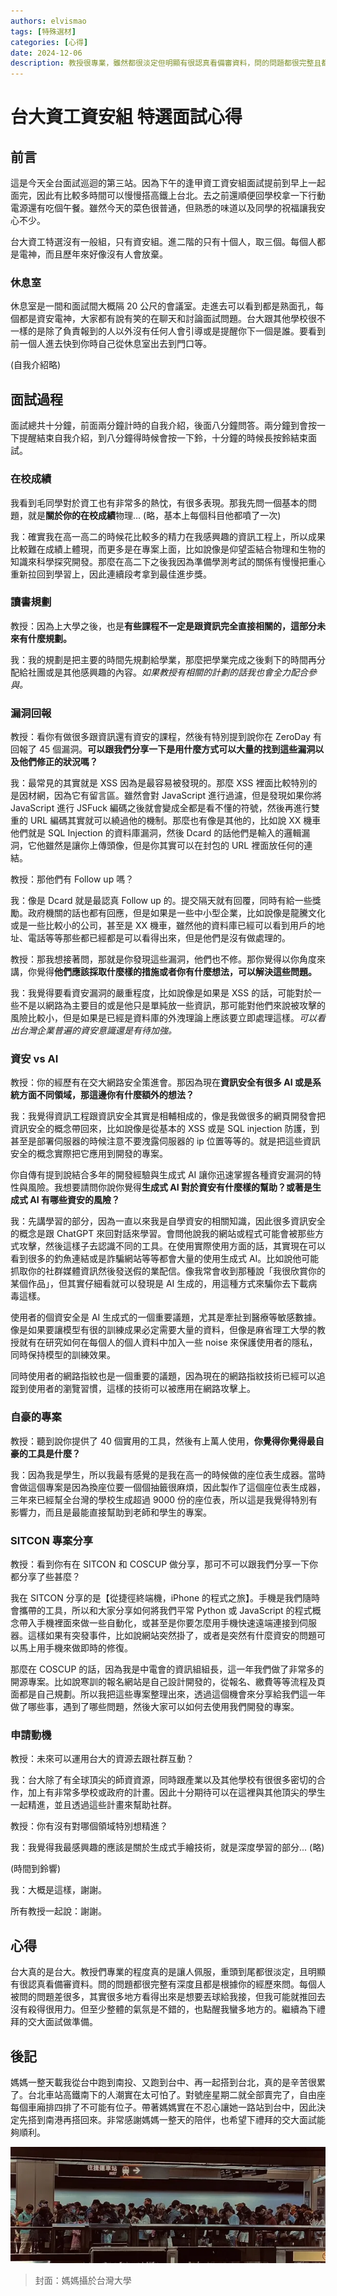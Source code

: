 ```yaml
---
authors: elvismao
tags: [特殊選材]
categories: [心得]
date: 2024-12-06
description: 教授很專業，雖然都很淡定但明顯有很認真看備審資料，問的問題都很完整且都是根據你的經歷來問。
---
```


# 台大資工資安組 特選面試心得

## 前言

這是今天全台面試巡迴的第三站。因為下午的逢甲資工資安組面試提前到早上一起面完，因此有比較多時間可以慢慢搭高鐵上台北。去之前還順便回學校拿一下行動電源還有吃個午餐。雖然今天的菜色很普通，但熟悉的味道以及同學的祝福讓我安心不少。

台大資工特選沒有一般組，只有資安組。進二階的只有十個人，取三個。每個人都是電神，而且歷年來好像沒有人會放棄。

### 休息室

休息室是一間和面試間大概隔 20 公尺的會議室。走進去可以看到都是熟面孔，每個都是資安電神，大家都有說有笑的在聊天和討論面試問題。台大跟其他學校很不一樣的是除了負責報到的人以外沒有任何人會引導或是提醒你下一個是誰。要看到前一個人進去快到你時自己從休息室出去到門口等。

<!-- ![台大面試座位示意圖](room.webp) -->

(自我介紹略)

## 面試過程

面試總共十分鐘，前面兩分鐘計時的自我介紹，後面八分鐘問答。兩分鐘到會按一下提醒結束自我介紹，到八分鐘得時候會按一下鈴，十分鐘的時候長按鈴結束面試。

### 在校成績

我看到毛同學對於資工也有非常多的熱忱，有很多表現。那我先問一個基本的問題，就是**關於你的在校成績**物理... (略，基本上每個科目他都噴了一次)

我：確實我在高一高二的時候花比較多的精力在我感興趣的資訊工程上，所以成果比較難在成績上體現，而更多是在專案上面，比如說像是仰望盃結合物理和生物的知識來科學探究開發。那麼在高二下之後我因為準備學測考試的關係有慢慢把重心重新拉回到學習上，因此連續段考拿到最佳進步獎。

### 讀書規劃

教授：因為上大學之後，也是**有些課程不一定是跟資訊完全直接相關的，這部分未來有什麼規劃。**

我：我的規劃是把主要的時間先規劃給學業，那麼把學業完成之後剩下的時間再分配給社團或是其他感興趣的內容。_如果教授有相關的計劃的話我也會全力配合參與。_

### 漏洞回報

教授：看你有做很多跟資訊還有資安的課程，然後有特別提到說你在 ZeroDay 有回報了 45 個漏洞。**可以跟我們分享一下是用什麼方式可以大量的找到這些漏洞以及他們修正的狀況嗎？**

我：最常見的其實就是 XSS 因為是最容易被發現的。那麼 XSS 裡面比較特別的是因材網，因為它有留言區。雖然會對 JavaScript 進行過濾，但是發現如果你將 JavaScript 進行 JSFuck 編碼之後就會變成全都是看不懂的符號，然後再進行雙重的 URL 編碼其實就可以繞過他的機制。那麼也有像是其他的，比如說 XX 機車他們就是 SQL Injection 的資料庫漏洞，然後 Dcard 的話他們是輸入的邏輯漏洞，它他雖然是讓你上傳頭像，但是你其實可以在封包的 URL 裡面放任何的連結。

教授：那他們有 Follow up 嗎？

我：像是 Dcard 就是最認真 Follow up 的。提交隔天就有回覆，同時有給一些獎勵。政府機關的話也都有回應，但是如果是一些中小型企業，比如說像是龍騰文化或是一些比較小的公司，甚至是 XX 機車，雖然他的資料庫已經可以看到用戶的地址、電話等等那些都已經都是可以看得出來，但是他們是沒有做處理的。

教授：那我想接著問，那就是你發現這些漏洞，他們也不修。那你覺得以你角度來講，你覺得**他們應該採取什麼樣的措施或者你有什麼想法，可以解決這些問題。**

我：我覺得要看資安漏洞的嚴重程度，比如說像是如果是 XSS 的話，可能對於一些不是以網路為主要目的或是他只是單純放一些資訊，那可能對他們來說被攻擊的風險比較小，但是如果是已經是資料庫的外洩理論上應該要立即處理這樣。_可以看出台灣企業普遍的資安意識還是有待加強。_

### 資安 vs AI

教授：你的經歷有在交大網路安全策進會。那因為現在**資訊安全有很多 AI 或是系統方面不同領域，那這邊你有什麼額外的想法？**

我：我覺得資訊工程跟資訊安全其實是相輔相成的，像是我做很多的網頁開發會把資訊安全的概念帶回來，比如說像是從基本的 XSS 或是 SQL injection 防護，到甚至是部署伺服器的時候注意不要洩露伺服器的 ip 位置等等的。就是把這些資訊安全的概念實際把它應用到開發的專案。

你自傳有提到說結合多年的開發經驗與生成式 AI 讓你迅速掌握各種資安漏洞的特性與風險。我想要請問你說你覺得**生成式 AI 對於資安有什麼樣的幫助？或著是生成式 AI 有哪些資安的風險？**

我：先講學習的部分，因為一直以來我是自學資安的相關知識，因此很多資訊安全的概念是跟 ChatGPT 來回對話來學習。會問他說我的網站或程式可能會被那些方式攻擊，然後這樣子去認識不同的工具。在使用實際使用方面的話，其實現在可以看到很多的釣魚連結或是詐騙網站等等都會大量的使用生成式 AI。比如說他可能抓取你的社群媒體資訊然後發送假的業配信。像我常會收到那種說「我很欣賞你的某個作品」，但其實仔細看就可以發現是 AI 生成的，用這種方式來騙你去下載病毒這樣。

使用者的個資安全是 AI 生成式的一個重要議題，尤其是牽扯到醫療等敏感數據。像是如果要讓模型有很的訓練成果必定需要大量的資料，但像是麻省理工大學的教授就有在研究如何在每個人的個人資料中加入一些 noise 來保護使用者的隱私，同時保持模型的訓練效果。

同時使用者的網路指紋也是一個重要的議題，因為現在的網路指紋技術已經可以追蹤到使用者的瀏覽習慣，這樣的技術可以被應用在網路攻擊上。

### 自豪的專案

教授：聽到說你提供了 40 個實用的工具，然後有上萬人使用，**你覺得你覺得最自豪的工具是什麼？**

我：因為我是學生，所以我最有感覺的是我在高一的時候做的座位表生成器。當時會做這個專案是因為換座位要一個個抽籤很麻煩，因此製作了這個座位表生成器，三年來已經幫全台灣的學校生成超過 9000 份的座位表，所以這是我覺得特別有影響力，而且是最能直接幫助到老師和學生的專案。

### SITCON 專案分享

教授：看到你有在 SITCON 和 COSCUP 做分享，那可不可以跟我們分享一下你都分享了些甚麼？

我在 SITCON 分享的是【從捷徑終端機，iPhone 的程式之旅】。手機是我們隨時會攜帶的工具，所以和大家分享如何將我們平常 Python 或 JavaScript 的程式概念帶入手機裡面來做一些自動化，或甚至是你要怎麼用手機快速遠端連接到伺服器。這樣如果有突發事件，比如說網站突然掛了，或者是突然有什麼資安的問題可以馬上用手機來做即時的修復。

那麼在 COSCUP 的話，因為我是中電會的資訊組組長，這一年我們做了非常多的開源專案。比如說寒訓的報名網站是自己設計開發的，從報名、繳費等等流程及頁面都是自己規劃。所以我把這些專案整理出來，透過這個機會來分享給我們這一年做了哪些事，遇到了哪些問題，然後大家可以如何去使用我們開發的專案。

### 申請動機

教授：未來可以運用台大的資源去跟社群互動？

我：台大除了有全球頂尖的師資資源，同時跟產業以及其他學校有很很多密切的合作，加上有非常多學校或政府的計畫。因此十分期待可以在這裡與其他頂尖的學生一起精進，並且透過這些計畫來幫助社群。

教授：你有沒有對哪個領域特別想精進？

我：我覺得我最感興趣的應該是關於生成式手繪技術，就是深度學習的部分... (略)

(時間到鈴響)

我：大概是這樣，謝謝。

所有教授一起說：謝謝。

## 心得

台大真的是台大。教授們專業的程度真的是讓人佩服，重頭到尾都很淡定，且明顯有很認真看備審資料。問的問題都很完整有深度且都是根據你的經歷來問。每個人被問的問題差很多，其實很多地方看得出來是想要丟球給我接，但我可能就推回去沒有殺得很用力。但至少整體的氣氛是不錯的，也點醒我蠻多地方的。繼續為下禮拜的交大面試做準備。

## 後記

媽媽一整天載我從台中跑到南投、又跑到台中、再一起搭到台北，真的是辛苦很累了。台北車站高鐵南下的人潮實在太可怕了。對號座星期二就全部賣完了，自由座每個車廂排四排了不可能有位子。帶著媽媽實在不忍心讓她一路站到台中，因此決定先搭到南港再搭回來。非常感謝媽媽一整天的陪伴，也希望下禮拜的交大面試能夠順利。

![回程高鐵自由座](thsr.webp)

> 封面：媽媽攝於台灣大學